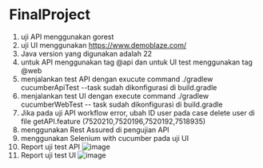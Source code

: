 # FinalProject
1. uji API menggunakan gorest
2. uji UI menggunakan https://www.demoblaze.com/
3. Java version yang digunakan adalah 22
4. untuk API menggunakan tag @api dan untuk UI test menggunakan tag @web
5. menjalankan test API dengan exucute command ./gradlew cucumberApiTest --task sudah dikonfigurasi di build.gradle
6. menjalankan test UI dengan execute command ./gradlew cucumberWebTest -- task sudah dikonfigurasi di build.gradle
7. Jika pada uji API workflow error, ubah ID user pada case delete user di file getAPI.feature (7520210,7520196,7520192,7518935)
8. menggunakan Rest Assured di pengujian API
9. menggunakan Selenium with cucumber pada uji UI
10. Report uji test API ![image](https://github.com/user-attachments/assets/87180d9e-1e41-4ca7-887b-d9d382c75503)
11. Report uji test UI ![image](https://github.com/user-attachments/assets/d8b0c07c-6a94-40e6-b0c6-d79785609bef)

